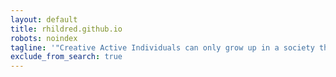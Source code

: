 ```yaml
---
layout: default
title: rhildred.github.io
robots: noindex
tagline: '"Creative Active Individuals can only grow up in a society that emphasizes learning instead of teaching." - Chris Alexander'
exclude_from_search: true
---
```


